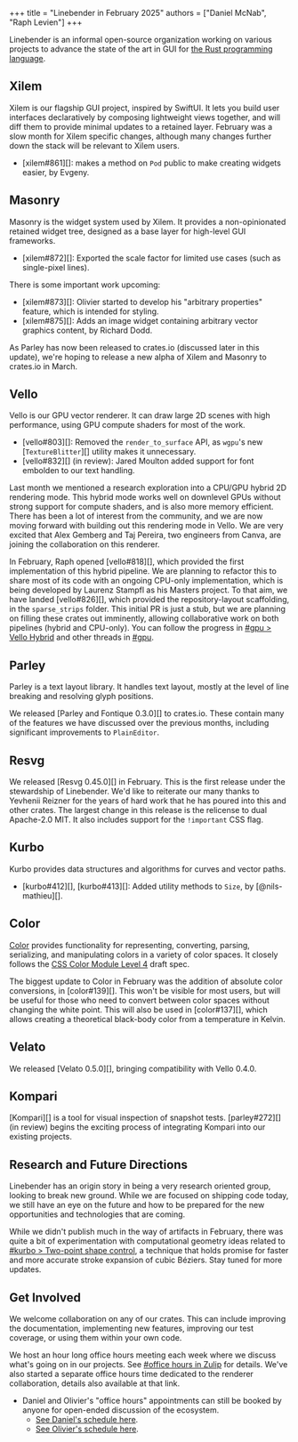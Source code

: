 +++
title = "Linebender in February 2025"
authors = ["Daniel McNab", "Raph Levien"]
+++

Linebender is an informal open-source organization working on various projects to advance the state of the art in GUI for [the Rust programming language](https://rust-lang.org).

## Xilem

Xilem is our flagship GUI project, inspired by SwiftUI.
It lets you build user interfaces declaratively by composing lightweight views together, and will diff them to provide minimal updates to a retained layer.
February was a slow month for Xilem specific changes, although many changes further down the stack will be relevant to Xilem users.

- [xilem#861][]: makes a method on `Pod` public to make creating widgets easier, by Evgeny.

## Masonry

Masonry is the widget system used by Xilem.
It provides a non-opinionated retained widget tree, designed as a base layer for high-level GUI frameworks.

- [xilem#872][]: Exported the scale factor for limited use cases (such as single-pixel lines).

There is some important work upcoming:

- [xilem#873][]: Olivier started to develop his "arbitrary properties" feature, which is intended for styling.
- [xilem#875][]: Adds an image widget containing arbitrary vector graphics content, by Richard Dodd.

As Parley has now been released to crates.io (discussed later in this update), we're hoping to release a new alpha of Xilem and Masonry to crates.io in March.

## Vello

Vello is our GPU vector renderer.
It can draw large 2D scenes with high performance, using GPU compute shaders for most of the work.

- [vello#803][]: Removed the `render_to_surface` API, as `wgpu`'s new [`TextureBlitter`][] utility makes it unnecessary.
- [vello#832][] (in review): Jared Moulton added support for font embolden to our text handling.

Last month we mentioned a research exploration into a CPU/GPU hybrid 2D rendering mode.
This hybrid mode works well on downlevel GPUs without strong support for compute shaders, and is also more memory efficient.
There has been a lot of interest from the community, and we are now moving forward with building out this rendering mode in Vello.
We are very excited that Alex Gemberg and Taj Pereira, two engineers from Canva, are joining the collaboration on this renderer.

In February, Raph opened [vello#818][], which provided the first implementation of this hybrid pipeline.
We are planning to refactor this to share most of its code with an ongoing CPU-only implementation, which is being developed by Laurenz Stampfl as his Masters project.
To that aim, we have landed [vello#826][], which provided the repository-layout scaffolding, in the `sparse_strips` folder.
This initial PR is just a stub, but we are planning on filling these crates out imminently, allowing collaborative work on both pipelines (hybrid and CPU-only).
You can follow the progress in [#gpu > Vello Hybrid](https://xi.zulipchat.com/#narrow/channel/197075-gpu/topic/Vello.20Hybrid) and other threads in [#gpu](https://xi.zulipchat.com/#narrow/channel/197075-gpu).

## Parley

Parley is a text layout library.
It handles text layout, mostly at the level of line breaking and resolving glyph positions.

We released [Parley and Fontique 0.3.0][] to crates.io.
These contain many of the features we have discussed over the previous months, including significant improvements to `PlainEditor`.

<!-- TODO: If we want to say anything more here, someone else will have to do it. -->

## Resvg

We released [Resvg 0.45.0][] in February.
This is the first release under the stewardship of Linebender.
We'd like to reiterate our many thanks to Yevhenii Reizner for the years of hard work that he has poured into this and other crates.
The largest change in this release is the relicense to dual Apache-2.0 MIT.
It also includes support for the `!important` CSS flag.

<!-- TODO: If we want to say anything more here, someone else will have to do it. -->

## Kurbo

Kurbo provides data structures and algorithms for curves and vector paths.

- [kurbo#412][], [kurbo#413][]: Added utility methods to `Size`, by [@nils-mathieu][].

## Color

[Color][] provides functionality for representing, converting, parsing, serializing, and manipulating colors in a variety of color spaces.
It closely follows the [CSS Color Module Level 4][] draft spec.

The biggest update to Color in February was the addition of absolute color conversions, in [color#139][].
This won't be visible for most users, but will be useful for those who need to convert between color spaces without changing the white point.
This will also be used in [color#137][], which allows creating a theoretical black-body color from a temperature in Kelvin.

## Velato

We released [Velato 0.5.0][], bringing compatibility with Vello 0.4.0.

## Kompari

[Kompari][] is a tool for visual inspection of snapshot tests.
[parley#272][] (in review) begins the exciting process of integrating Kompari into our existing projects.

## Research and Future Directions

Linebender has an origin story in being a very research oriented group, looking to break new ground.
While we are focused on shipping code today, we still have an eye on the future and how to be prepared for the new opportunities and technologies that are coming.

While we didn't publish much in the way of artifacts in February, there was quite a bit of experimentation with computational geometry ideas related to [#kurbo > Two-point shape control](https://xi.zulipchat.com/#narrow/channel/260979-kurbo/topic/Two.20point.20shape.20control), a technique that holds promise for faster and more accurate stroke expansion of cubic Béziers.
Stay tuned for more updates.

## Get Involved

We welcome collaboration on any of our crates.
This can include improving the documentation, implementing new features, improving our test coverage, or using them within your own code.

We host an hour long office hours meeting each week where we discuss what's going on in our projects.
See [#office hours in Zulip](https://xi.zulipchat.com/#narrow/channel/359642-office-hours) for details.
We've also started a separate office hours time dedicated to the renderer collaboration, details also available at that link.

* Daniel and Olivier's "office hours" appointments can still be booked by anyone for open-ended discussion of the ecosystem.
  * [See Daniel's schedule here](https://calendar.google.com/calendar/u/0/appointments/schedules/AcZssZ32eQYJ9DtZ_wJaYNtT36YioETiloZDIdImFpBFRo5-XsqGzpikgkg47LPsiHhpiwiQ1orOwwW2).
  * [See Olivier's schedule here](https://calendar.google.com/calendar/u/0/appointments/schedules/AcZssZ2t767ZRETD_TkRI_VxK2ZTG0VrO9OZ4l7HvTxefhtJcg85iK0ZN7zWNnAEZtH0Dn7C1GKxrmYM).

[Color]: https://docs.rs/color/
[CSS Color Module Level 4]: https://www.w3.org/TR/css-color-4/
